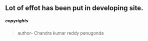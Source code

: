 ## Lot of effot has been put in developing site.

##### copyrights

> author- Chandra kumar reddy penugonda
